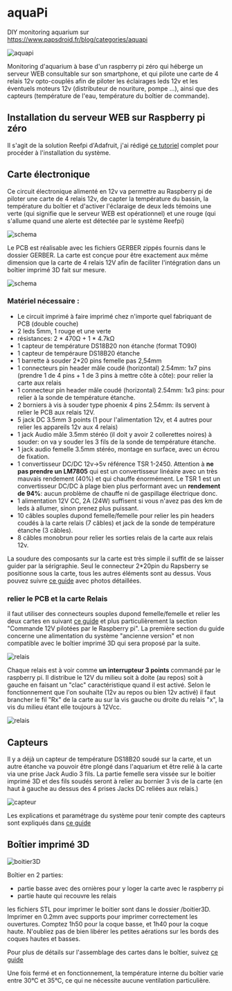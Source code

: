 # aquaPi
DIY monitoring aquarium sur https://www.papsdroid.fr/blog/categories/aquapi

![aquapi](_docs/aquapi.jpg)

Monitoring d'aquarium à base d'un raspberry pi zéro qui héberge un serveur WEB consultable sur son smartphone, et qui pilote une carte de 4 relais 12v opto-couplés  afin de piloter les éclairages leds 12v et les éventuels moteurs 12v (distributeur de nouriture, pompe ...), ainsi que des capteurs (température de l'eau, température du boîtier de commande).

## Installation du serveur WEB sur Raspberry pi zéro

Il s'agit de la solution Reefpi d'Adafruit, j'ai rédigé [ce tutoriel](https://www.papsdroid.fr/post/aquapi-diy-monitoring-aquarium) complet pour procéder à l'installation du système.

## Carte électronique

Ce circuit électronique alimenté en 12v va permettre au Raspberry pi de piloter une carte de 4 relais 12v, de capter la température du bassin, la température du boîtier et d'activer l'éclaraige de deux leds témoins une verte (qui signifie que le serveur WEB est opérationnel) et une rouge (qui s'allume quand une alerte est détectée par le système Reefpi)

![schema](_docs/kicad_aquapi_v2.png)

Le PCB est réalisable avec les fichiers GERBER zippés fournis dans le dossier GERBER.
La carte est conçue pour être exactement aux même dimension que la carte de 4 relais 12V afin de faciliter l'intégration dans un boîtier imprimé 3D fait sur mesure.

![schema](_docs/Kicad_aquapi_PCBv2.png)

### Matériel nécessaire :

* Le circuit imprimé à faire imprimé chez n'importe quel fabriquant de PCB (double couche)
* 2 leds 5mm, 1 rouge et une verte
* résistances: 2 * 470Ω + 1 * 4.7kΩ
* 1 capteur de température DS18B20 non étanche (format TO90)
* 1 capteur de tempéraure DS18B20 étanche
* 1 barrette à souder  2*20 pins femelle pas 2,54mm
* 1 connecteurs pin header mâle coudé (horizontal) 2.54mm: 1x7 pins (prendre 1 de 4 pins + 1 de 3 pins à mettre côte à côte): pour relier la carte aux relais
* 1 connecteur pin header mâle coudé (horizontal) 2.54mm: 1x3 pins: pour relier à la sonde de température étanche.
* 2 borniers à vis à souder type phoenix 4 pins 2.54mm: ils servent à relier le PCB aux relais 12V.
* 5 jack DC 3.5mm 3 points (1 pour l'alimentation 12v, et 4 autres pour relier les appareils 12v aux 4 relais)
* 1 jack Audio mâle 3.5mm stéréo (il doit y avoir 2 collerettes noires) à souder: on va y souder les 3 fils de la sonde de température étanche.
* 1 jack audio femelle 3.5mm stéréo, montage en surface, avec un écrou de fixation.
* 1 convertisseur DC/DC 12v->5v référence TSR 1-2450. Attention à **ne pas prendre un LM7805** qui est un convertisseur linéaire avec un très mauvais rendement (40%) et qui chauffe énormément. Le TSR 1 est un convertisseur DC/DC à plage bien plus performant avec un **rendement de 94%**: aucun problème de chauffe ni de gaspillage électrique donc.
* 1 alimentation 12V CC, 2A (24W) suffisent si vous n'avez pas des km de leds à allumer, sinon prenez plus puissant.
* 10 câbles souples dupond femelle/femelle pour relier les pin headers coudés à la carte relais (7 câbles) et jack de la sonde de température étanche (3 câbles).
* 8 câbles monobrun pour relier les sorties relais de la carte aux relais 12v.

La soudure des composants sur la carte est très simple il suffit de se laisser guider par la sérigraphie. Seul le connecteur 2*20pin du Rapsberry se positionne sous la carte, tous les autres éléments sont au dessus. Vous pouvez suivre [ce guide](https://www.papsdroid.fr/post/aquapi-monitiring-diy-aquarium-cmv2) avec photos détaillées.

### relier le PCB et la carte Relais
il faut utiliser des connecteurs souples dupond femelle/femelle et relier les deux cartes en suivant [ce guide](https://www.papsdroid.fr/post/aquapi-diy-monitoring-aquarium-alimentations) et plus particulièrement la section "Commande 12V pilotées par le Raspberry pi". La première section du guide concerne une alimentation du système "ancienne version" et non compatible avec le boîtier imprimé 3D qui sera proposé par la suite.

![relais](_docs/relais01.jpg)

Chaque relais est à voir comme **un interrupteur 3 points** commandé par le raspberry pi. Il distribue le 12V du milieu soit à doite (au repos) soit à gauche en faisant un "clac" caractéristique quand il est activé. Selon le fonctionnement que l'on souhaite (12v au repos ou bien 12v activé) il faut brancher le fil "Rx" de la carte au sur la vis gauche ou droite du relais "x", la vis du milieu étant elle toujours à 12Vcc.

![relais](_docs/relais02.jpg)

## Capteurs

Il y a déjà un capteur de température DS18B20 soudé sur la carte, et un autre étanche va pouvoir être plongé dans l'aquarium et être relié à la carte via une prise Jack Audio 3 fils. La partie femelle sera vissée sur le boitier imprimé 3D et des fils soudés seront à relier au bornier 3 vis de la carte (en haut à gauche au dessus des 4 prises Jacks DC reliées aux relais.)

![capteur](_docs/capteurTemp.png)

Les explications et paramétrage du système pour tenir compte des capteurs sont expliqués dans [ce guide](https://www.papsdroid.fr/post/aquapi-diy-monitoring-aquarium-les-capteurs)

## Boîtier imprimé 3D

![boitier3D](_docs/boitier3D_01_web.png)

Boîtier en 2 parties: 
* partie basse avec des ornières pour y loger la carte avec le raspberry pi
* partie haute qui recouvre les relais

les fichiers STL pour imprimer le boitier sont dans le dossier /boitier3D. Imprimer en 0.2mm avec supports pour imprimer correctement les ouvertures. Comptez 1h50 pour la coque basse, et 1h40 pour la coque haute. N'oubliez pas de bien libérer les petites aérations sur les bords des coques hautes et basses.

Pour plus de détails sur l'assemblage des cartes dans le boîtier, suivez [ce guide](https://www.papsdroid.fr/post/aquapi-boitier3d)

Une fois fermé et en fonctionnement, la température interne du boîtier varie entre 30°C et 35°C, ce qui ne nécessite aucune ventilation particulière.



